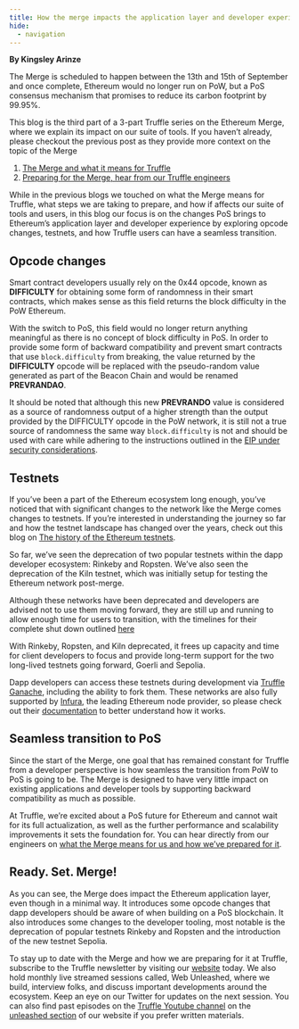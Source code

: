 ```yaml
---
title: How the merge impacts the application layer and developer experience
hide:
  - navigation
---
```


**By Kingsley Arinze**

The Merge is scheduled to happen between the 13th and 15th of September and once complete, Ethereum would no longer run on PoW, but a PoS consensus mechanism that promises to reduce its carbon footprint by 99.95%.

This blog is the third part of a 3-part Truffle series on the Ethereum Merge, where we explain its impact on our suite of tools. If you haven’t already, please checkout the previous post as they provide more context on the topic of the Merge

1. [The Merge and what it means for Truffle](https://trufflesuite.com/blog/the-merge-and-what-it-means-for-truffle)
2. [Preparing for the Merge, hear from our Truffle engineers](https://trufflesuite.com/blog/preparing-for-the-merge-hear-from-our-truffle-engineers)

While in the previous blogs we touched on what the Merge means for Truffle, what steps we are taking to prepare, and how if affects our suite of tools and users, in this blog our focus is on the changes PoS  brings to Ethereum’s application layer and developer experience by exploring opcode changes, testnets, and how Truffle users can have a seamless transition.

## Opcode changes

Smart contract developers usually rely on the 0x44 opcode, known as **DIFFICULTY** for obtaining some form of randomness in their smart contracts, which makes sense as this field returns the block difficulty in the PoW Ethereum. 

With the switch to PoS, this field would no longer return anything meaningful as there is no concept of block difficulty in PoS. In order to provide some form of backward compatibility and prevent smart contracts that use `block.difficulty` from breaking, the value returned by the **DIFFICULTY** opcode will be replaced with the pseudo-random value generated as part of the Beacon Chain and would be renamed **PREVRANDAO**.

It should be noted that although this new **PREVRANDO** value is considered as a source of randomness output of a higher strength than the output provided by the DIFFICULTY opcode in the PoW network, it is still not a true source of randomness the same way `block.difficulty` is not and should be used with care while adhering to the instructions outlined in the [EIP under security considerations](https://eips.ethereum.org/EIPS/eip-4399#security-considerations).

## Testnets

If you’ve been a part of the Ethereum ecosystem long enough, you’ve noticed that with significant changes to the network like the Merge comes changes to testnets. If you’re interested in understanding the journey so far and how the testnet landscape has changed over the years, check out this blog on [The history of the Ethereum testnets](https://consensys.net/blog/news/the-history-of-ethereum-testnets).

So far, we’ve seen the deprecation of two popular testnets within the dapp developer ecosystem: Rinkeby and Ropsten. We’ve also seen the deprecation of the Kiln testnet, which was initially setup for testing the Ethereum network post-merge. 

Although these networks have been deprecated and developers are advised not to use them moving forward, they are still up and running to allow enough time for users to transition, with the timelines for their complete shut down outlined [here](https://blog.ethereum.org/2022/06/21/testnet-deprecation)

With Rinkeby, Ropsten, and Kiln deprecated, it frees up capacity and time for client developers to focus and provide long-term support for the two long-lived  testnets going forward, Goerli and Sepolia. 

Dapp developers can access these testnets during development via [Truffle Ganache](https://github.com/trufflesuite/ganache#startup-options), including the ability to fork them. These networks are also fully supported by [Infura](https://infura.io), the leading Ethereum node provider, so please check out their [documentation](https://docs.infura.io/infura) to better understand how it works.

## Seamless transition to PoS

Since the start of the Merge, one goal  that has remained constant for Truffle from a developer perspective is how seamless the transition from PoW to PoS is going to be. The Merge is designed to have very little impact on existing applications and developer tools by supporting backward compatibility as much as possible.

At Truffle, we’re excited about a PoS future for Ethereum and cannot  wait for its full actualization, as well as the further performance and scalability improvements it sets the foundation for. You can hear directly from our engineers on [what the Merge means for us and how we’ve prepared for it](https://trufflesuite.com/blog/preparing-for-the-merge-hear-from-our-truffle-engineers).

## Ready. Set. Merge! 

As you can see, the Merge does impact the Ethereum application layer, even though in a minimal way. It introduces some opcode changes that dapp developers should be aware of when building on a PoS blockchain. It also introduces some changes to the developer tooling, most notable is the deprecation of popular testnets Rinkeby and Ropsten and the introduction of the new testnet Sepolia.

To stay up to date with the Merge and how we are preparing for it at Truffle, subscribe to the Truffle newsletter by visiting our [website](https://trufflesuite.com) today. We also hold monthly live streamed sessions called, Web Unleashed, where we build, interview folks, and discuss important developments around the ecosystem. Keep an eye on our Twitter for updates on the next session. You can also find past episodes on the [Truffle Youtube channel](https://www.youtube.com/c/TruffleSuite) on the [unleashed section](https://trufflesuite.com/unleashed) of our website if you prefer written materials.

